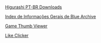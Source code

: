 [Higurashi PT-BR Downloads](https://github.com/TechHero1/higurashi-pt-br-downloads/blob/main/README.md)

[Index de Informações Gerais de Blue Archive](https://techhero1.github.io/ba-index/)

[Game Thumb Viewer](https://techhero1.github.io/game-thumb-viewer/)

[Like Clicker](https://techhero1.github.io/likeclicker/)
